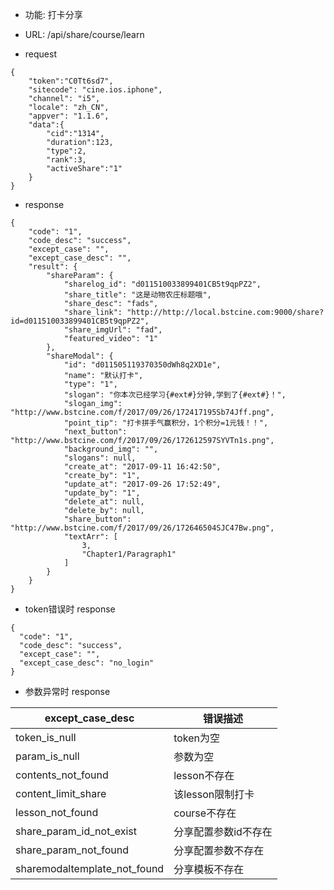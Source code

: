 * 功能: 打卡分享

* URL: /api/share/course/learn

* request
```
{
    "token":"C0Tt6sd7",
    "sitecode": "cine.ios.iphone",
    "channel": "i5", 
    "locale": "zh_CN",
    "appver": "1.1.6",
    "data":{
        "cid":"1314",       
        "duration":123,     
        "type":2,           
        "rank":3,          
        "activeShare":"1"  
    }
}

```

* response
```
{
    "code": "1",
    "code_desc": "success",
    "except_case": "",
    "except_case_desc": "",
    "result": {
        "shareParam": {
            "sharelog_id": "d011510033899401CB5t9qpPZ2",
            "share_title": "这是动物农庄标题哦",
            "share_desc": "fads",
            "share_link": "http://http://local.bstcine.com:9000/share?id=d011510033899401CB5t9qpPZ2",
            "share_imgUrl": "fad",
            "featured_video": "1"
        },
        "shareModal": {
            "id": "d011505119370350dWh8q2XD1e",
            "name": "默认打卡",
            "type": "1",
            "slogan": "你本次已经学习{#ext#}分钟,学到了{#ext#}！",
            "slogan_img": "http://www.bstcine.com/f/2017/09/26/172417195Sb74Jff.png",
            "point_tip": "打卡拼手气赢积分，1个积分=1元钱！！",
            "next_button": "http://www.bstcine.com/f/2017/09/26/172612597SYVTn1s.png",
            "background_img": "",
            "slogans": null,
            "create_at": "2017-09-11 16:42:50",
            "create_by": "1",
            "update_at": "2017-09-26 17:52:49",
            "update_by": "1",
            "delete_at": null,
            "delete_by": null,
            "share_button": "http://www.bstcine.com/f/2017/09/26/172646504SJC47Bw.png",
            "textArr": [
                3,
                "Chapter1/Paragraph1"
            ]
        }
    }
}
```
  - token错误时 response
  ```
  {
    "code": "1",
    "code_desc": "success",
    "except_case": "",
    "except_case_desc": "no_login"
  }
  ```
          
  - 参数异常时 response
  
 except_case_desc|错误描述
 -|-
 token_is_null|token为空
 param_is_null|参数为空
 contents_not_found|lesson不存在
 content_limit_share|该lesson限制打卡
 lesson_not_found|course不存在
 share_param_id_not_exist|分享配置参数id不存在
 share_param_not_found|分享配置参数不存在
 sharemodaltemplate_not_found|分享模板不存在
